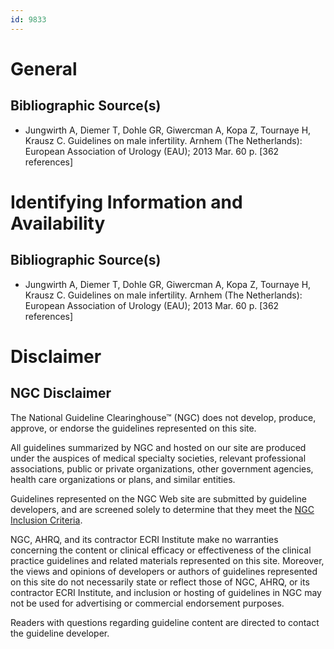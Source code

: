 ```yaml
---
id: 9833
---
```


# General

## Bibliographic Source(s)

- Jungwirth A, Diemer T, Dohle GR, Giwercman A, Kopa Z, Tournaye H, Krausz C. Guidelines on male infertility. Arnhem (The Netherlands): European Association of Urology (EAU); 2013 Mar. 60 p. [362 references]

# Identifying Information and Availability

## Bibliographic Source(s)

- Jungwirth A, Diemer T, Dohle GR, Giwercman A, Kopa Z, Tournaye H, Krausz C. Guidelines on male infertility. Arnhem (The Netherlands): European Association of Urology (EAU); 2013 Mar. 60 p. [362 references]

# Disclaimer

## NGC Disclaimer

The National Guideline Clearinghouse™ (NGC) does not develop, produce, approve, or endorse the guidelines represented on this site.

All guidelines summarized by NGC and hosted on our site are produced under the auspices of medical specialty societies, relevant professional associations, public or private organizations, other government agencies, health care organizations or plans, and similar entities.

Guidelines represented on the NGC Web site are submitted by guideline developers, and are screened solely to determine that they meet the [NGC Inclusion Criteria](/help-and-about/summaries/inclusion-criteria).

NGC, AHRQ, and its contractor ECRI Institute make no warranties concerning the content or clinical efficacy or effectiveness of the clinical practice guidelines and related materials represented on this site. Moreover, the views and opinions of developers or authors of guidelines represented on this site do not necessarily state or reflect those of NGC, AHRQ, or its contractor ECRI Institute, and inclusion or hosting of guidelines in NGC may not be used for advertising or commercial endorsement purposes.

Readers with questions regarding guideline content are directed to contact the guideline developer.

